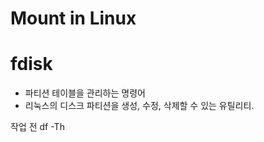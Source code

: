 Mount in Linux
=====================


# fdisk
* 파티션 테이블을 관리하는 명령어
* 리눅스의 디스크 파티션을 생성, 수정, 삭제할 수 있는 유틸리티.

작업 전 
df -Th

